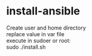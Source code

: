 # install-ansible
Create user and home directory  
replace value in var file  
execute in sudoer or root:  
sudo ./install.sh
